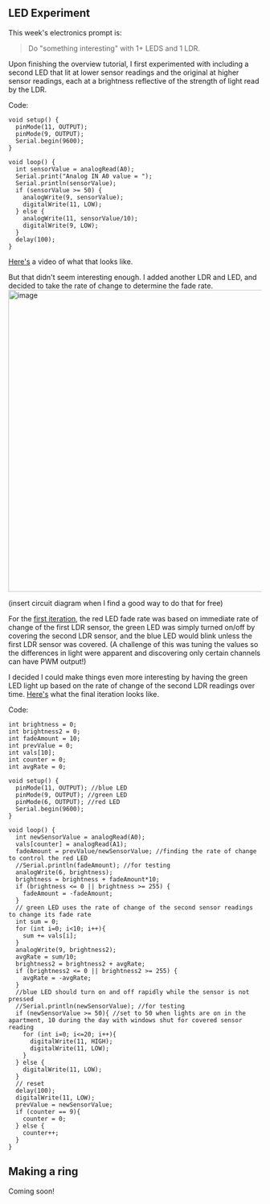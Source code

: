 ## LED Experiment
This week's electronics prompt is:
> Do "something interesting" with 1+ LEDS and 1 LDR. 

Upon finishing the overview tutorial, I first experimented with including a second LED that lit at lower sensor readings and the original at higher sensor readings, each at a brightness reflective of the strength of light read by the LDR.

Code:
```
void setup() {
  pinMode(11, OUTPUT);
  pinMode(9, OUTPUT);
  Serial.begin(9600);
}

void loop() {
  int sensorValue = analogRead(A0);
  Serial.print("Analog IN A0 value = ");
  Serial.println(sensorValue);
  if (sensorValue >= 50) {
    analogWrite(9, sensorValue);
    digitalWrite(11, LOW);
  } else {
    analogWrite(11, sensorValue/10);
    digitalWrite(9, LOW);
  }
  delay(100);
}
```
[Here's](https://drive.google.com/file/d/1s06oIskS0ISfKvkFh1-rUU41RbVzYNmA/view?usp=sharing) a video of what that looks like.
 
But that didn't seem interesting enough. I added another LDR and LED, and decided to take the rate of change to determine the fade rate.
<img width="600" alt="image" src="https://github.com/user-attachments/assets/78a734a5-e6b8-474b-80a6-e1af9828a052" />

(insert circuit diagram when I find a good way to do that for free)

For the [first iteration](https://drive.google.com/file/d/17X2XXrZP_aC7mB7s_i-xOIYH8K4gZv0N/view?usp=sharing), the red LED fade rate was based on immediate rate of change of the first LDR sensor, the green LED was simply turned on/off by covering the second LDR sensor, and the blue LED would blink unless the first LDR sensor was covered. (A challenge of this was tuning the values so the differences in light were apparent and discovering only certain channels can have PWM output!)

I decided I could make things even more interesting by having the green LED light up based on the rate of change of the second LDR readings over time. [Here's](https://drive.google.com/file/d/1_2PDKTkrjyIjYCkDmV7RYwbK92ZMWVkY/view?usp=sharing) what the final iteration looks like. 

Code:
```
int brightness = 0;
int brightness2 = 0;
int fadeAmount = 10;
int prevValue = 0;
int vals[10];
int counter = 0;
int avgRate = 0;

void setup() {
  pinMode(11, OUTPUT); //blue LED
  pinMode(9, OUTPUT); //green LED
  pinMode(6, OUTPUT); //red LED
  Serial.begin(9600);
}

void loop() {
  int newSensorValue = analogRead(A0);
  vals[counter] = analogRead(A1);
  fadeAmount = prevValue/newSensorValue; //finding the rate of change to control the red LED
  //Serial.println(fadeAmount); //for testing
  analogWrite(6, brightness);
  brightness = brightness + fadeAmount*10; 
  if (brightness <= 0 || brightness >= 255) {
    fadeAmount = -fadeAmount;
  }
  // green LED uses the rate of change of the second sensor readings to change its fade rate
  int sum = 0;
  for (int i=0; i<10; i++){
    sum += vals[i];
  }
  analogWrite(9, brightness2);
  avgRate = sum/10;
  brightness2 = brightness2 + avgRate; 
  if (brightness2 <= 0 || brightness2 >= 255) {
    avgRate = -avgRate;
  }
  //blue LED should turn on and off rapidly while the sensor is not pressed
  //Serial.println(newSensorValue); //for testing
  if (newSensorValue >= 50){ //set to 50 when lights are on in the apartment, 10 during the day with windows shut for covered sensor reading
    for (int i=0; i<=20; i++){
      digitalWrite(11, HIGH);
      digitalWrite(11, LOW);
    }
  } else {
    digitalWrite(11, LOW);
  }
  // reset
  delay(100);
  digitalWrite(11, LOW);
  prevValue = newSensorValue;
  if (counter == 9){
    counter = 0;
  } else {
    counter++;
  }
}
```

## Making a ring

Coming soon!
